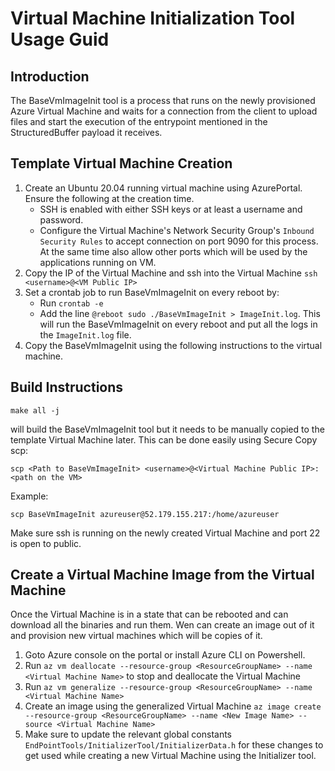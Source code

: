 # Virtual Machine Initialization Tool Usage Guid

## Introduction
The BaseVmImageInit tool is a process that runs on the newly provisioned Azure Virtual Machine and waits for a connection from the client to upload files and start the execution of the entrypoint mentioned in the StructuredBuffer payload it receives.

## Template Virtual Machine Creation

1. Create an Ubuntu 20.04 running virtual machine using AzurePortal. Ensure the following at the creation time.
    * SSH is enabled with either SSH keys or at least a username and password.
    * Configure the Virtual Machine's Network Security Group's `Inbound Security Rules` to accept connection on port 9090 for this process. At the same time also allow other ports which will be used by the applications running on VM.
2. Copy the IP of the Virtual Machine and ssh into the Virtual Machine `ssh <username>@<VM Public IP>`
3. Set a crontab job to run BaseVmImageInit on every reboot by:
    * Run `crontab -e`
    * Add the line `@reboot sudo ./BaseVmImageInit > ImageInit.log`. This will run the BaseVmImageInit on every reboot and put all the logs in the `ImageInit.log` file.
4. Copy the BaseVmImageInit using the following instructions to the virtual machine.

## Build Instructions

`make all -j`

will build the BaseVmImageInit tool but it needs to be manually copied to the template Virtual Machine later. This can be done easily using Secure Copy scp:

`scp <Path to BaseVmImageInit> <username>@<Virtual Machine Public IP>:<path on the VM>`

Example:

`scp BaseVmImageInit azureuser@52.179.155.217:/home/azureuser`

Make sure ssh is running on the newly created Virtual Machine and port 22 is open to public.

## Create a Virtual Machine Image from the Virtual Machine

Once the Virtual Machine is in a state that can be rebooted and can download all the binaries and run them. Wen can create an image out of it and provision new virtual machines which will be copies of it.
1. Goto Azure console on the portal or install Azure CLI on Powershell.
2. Run `az vm deallocate --resource-group <ResourceGroupName> --name <Virtual Machine Name>` to stop and deallocate the Virtual Machine
3. Run `az vm generalize --resource-group <ResourceGroupName> --name <Virtual Machine Name>`
4. Create an image using the generalized Virtual Machine `az image create --resource-group <ResourceGroupName> --name <New Image Name> --source <Virtual Machine Name>`
5. Make sure to update the relevant global constants `EndPointTools/InitializerTool/InitializerData.h` for these changes to get used while creating a new Virtual Machine using the Initializer tool.
